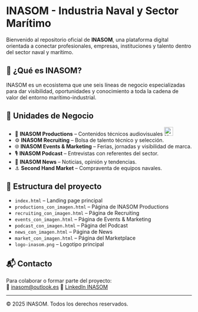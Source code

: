 
# INASOM - Industria Naval y Sector Marítimo

Bienvenido al repositorio oficial de **INASOM**, una plataforma digital orientada a conectar profesionales, empresas, instituciones y talento dentro del sector naval y marítimo.

## 🌊 ¿Qué es INASOM?

INASOM es un ecosistema que une seis líneas de negocio especializadas para dar visibilidad, oportunidades y conocimiento a toda la cadena de valor del entorno marítimo-industrial.

## 🚀 Unidades de Negocio

- 🎥 **INASOM Productions** – Contenidos técnicos audiovisuales
  <a href="https://www.youtube.com/@IndustriaNavalySectorMar%C3%ADtimo" target="_blank">
    <img src="https://upload.wikimedia.org/wikipedia/commons/4/42/YouTube_icon_%282013-2017%29.png" alt="YouTube INASOM" width="24">
  </a>
- ⚙️ **INASOM Recruiting** – Bolsa de talento técnico y selección.
- 🌐 **INASOM Events & Marketing** – Ferias, jornadas y visibilidad de marca.
- 🎙️ **INASOM Podcast** – Entrevistas con referentes del sector.
- 📰 **INASOM News** – Noticias, opinión y tendencias.
- ⚓ **Second Hand Market** – Compraventa de equipos navales.

## 📄 Estructura del proyecto

- `index.html` – Landing page principal
- `productions_con_imagen.html` – Página de INASOM Productions
- `recruiting_con_imagen.html` – Página de Recruiting
- `events_con_imagen.html` – Página de Events & Marketing
- `podcast_con_imagen.html` – Página del Podcast
- `news_con_imagen.html` – Página de News
- `market_con_imagen.html` – Página del Marketplace
- `logo-inasom.png` – Logotipo principal


## 📬 Contacto

Para colaborar o formar parte del proyecto:  
📧 inasom@outlook.es
🔗 [LinkedIn INASOM](https://www.linkedin.com)

---

© 2025 INASOM. Todos los derechos reservados.

